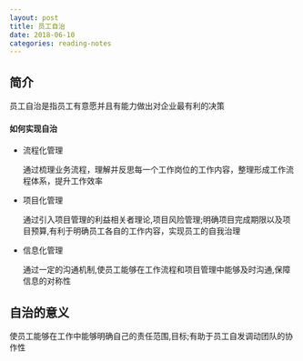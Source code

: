 ```yaml
---
layout: post
title: 员工自治
date: 2018-06-10
categories: reading-notes
---
```



## 简介

员工自治是指员工有意愿并且有能力做出对企业最有利的决策

#### 如何实现自治

* 流程化管理

  

  通过梳理业务流程，理解并反思每一个工作岗位的工作内容，整理形成工作流程体系，提升工作效率

  

* 项目化管理

    

    通过引入项目管理的利益相关者理论,项目风险管理;明确项目完成期限以及项目预算,有利于明确员工各自的工作内容，实现员工的自我治理

    

* 信息化管理

  

  通过一定的沟通机制,使员工能够在工作流程和项目管理中能够及时沟通,保障信息的对称性

## 自治的意义

使员工能够在工作中能够明确自己的责任范围,目标;有助于员工自发调动团队的协作性
